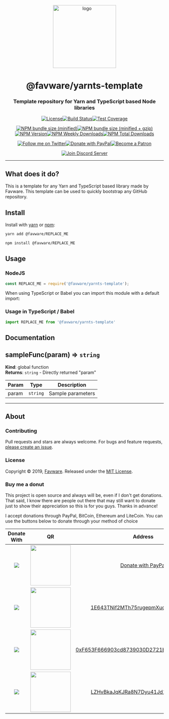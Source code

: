 <div align="center">
  <p>
  <a href="https://favware.tech/yarnts-template"><img src="https://storage.googleapis.com/data-sunlight-146313.appspot.com/website-project-icons/yarnts-template.png" height="200" alt="logo"/></a>
  </p>

  <p>
<h1> @favware/yarnts-template</h1>
<h3> Template repository for Yarn and TypeScript based Node libraries</h3>
  </p>
<p>
  <a href="https://github.com/favware/yarnts-template/blob/master/LICENSE.md"><img src="https://img.shields.io/github/license/favware/yarnts-template.svg?logo=github&style=flat-square" alt="License" title="License"></a><!--
  --><a href="https://circleci.com/gh/favware/yarnts-template/tree/master"><img src="https://img.shields.io/circleci/project/github/favware/yarnts-template/master.svg?logo=circleci&style=flat-square" alt="Build Status" title="Build Status" /></a><!--
  --><a href="https://codecov.io/gh/favware/yarnts-template"><img src="https://img.shields.io/codecov/c/github/favware/yarnts-template?logo=codecov&style=flat-square" alt="Test Coverage" title="Test Coverage" /></a>
</p>

<p>
  <a href="https://www.npmjs.com/package/@favware/yarnts-template"><img    src="https://img.shields.io/bundlephobia/min/@favware/yarnts-template.svg?logo=webpack&style=popout-square"  alt="NPM bundle size (minified)" title="NPM bundle size (minified)" /></a><!--
  --><a href="https://www.npmjs.com/package/@favware/yarnts-template"><img src="https://img.shields.io/bundlephobia/minzip/@favware/yarnts-template.svg?logo=webpack&style=flat-square" alt="NPM bundle size (minified + gzip)" title="NPM bundle size (minified + gzip)" /></a><!--
  --><a href="https://www.npmjs.com/package/@favware/yarnts-template"><img src="https://img.shields.io/npm/v/@favware/yarnts-template.svg?color=crimson&label=npm%20version&logo=npm&style=flat-square" alt="NPM Version" title="NPM Version" /></a><!--
  --><a href="https://www.npmjs.com/package/@favware/yarnts-template"><img src="https://img.shields.io/npm/dw/@favware/yarnts-template.svg?color=crimson&label=downloads%2Fweek&logo=npm&style=flat-square" alt="NPM Weekly Downloads" title="NPM Weekly Downloads" /></a><!--
  --><a href="https://www.npmjs.com/package/@favware/yarnts-template"><img src="https://img.shields.io/npm/dt/@favware/yarnts-template.svg?color=crimson&label=downloads%20total&logo=npm&style=flat-square" alt="NPM Total Downloads" title="NPM Total Downloads" /></a>
</p>

<p>
  <a href="https://twitter.com/Favna_/follow"><img src="https://img.shields.io/badge/twitter-follow-brightgreen.svg?logo=twitter&colorB=1DA1F2&style=flat-square&link=https://twitter.com/Favna_/follow" alt="Follow me on Twitter" title="Follow me on Twitter" /></a><!--
  --><a href="https://www.paypal.com/cgi-bin/webscr?cmd=_s-xclick&hosted_button_id=XMAYCF9SDHZ34"><img src="https://img.shields.io/badge/paypal-donate-brightgreen.svg?logo=paypal&colorB=00457C&style=flat-square&link=https://www.paypal.com/cgi-bin/webscr?cmd=_s-xclick&hosted_button_id=XMAYCF9SDHZ34" alt="Donate with PayPal" title="Donate with PayPal" /></a><!--
  --><a href="https://www.patreon.com/bePatron?u=9336537"><img src="https://img.shields.io/badge/patreon-donate-brightgreen.svg?logo=patreon&colorB=F96854&style=flat-square&link=https://www.patreon.com/bePatron?u=9336537" alt="Become a Patron" title="Become a Patron" /></a>
</p>

<p>
  <a href="https://favware.tech/redirect/server"><img src="https://discordapp.com/api/guilds/512303595966824458/widget.png?style=banner2" alt="Join Discord Server"/></a>
</p>
</div>

---

## What does it do?

This is a template for any Yarn and TypeScript based library made by Favware. This template can be used to quickly bootstrap any GitHub repository.

## Install

Install with [yarn](https://yarnpkg.com) or [npm](https://www.npmjs.com/):

```sh
yarn add @favware/REPLACE_ME

npm install @favware/REPLACE_ME
```

## Usage

### NodeJS

```js
const REPLACE_ME = require('@favware/yarnts-template');
```


When using TypeScript or Babel you can import this module with a default import:

### Usage in TypeScript / Babel

```ts
import REPLACE_ME from '@favware/yarnts-template'
```

## Documentation

<a name="sampleFunc"></a>

## sampleFunc(param) ⇒ <code>string</code>
**Kind**: global function  
**Returns**: <code>string</code> - Directly returned "param"  

| Param | Type | Description |
| --- | --- | --- |
| param | <code>string</code> | Sample parameters |


* * *

## About

### Contributing

Pull requests and stars are always welcome. For bugs and feature requests, [please create an issue](https://www.github.com/favware/yarnts-template/issues/new).

### License

Copyright © 2019, [Favware](https://github.com/favware).
Released under the [MIT License](LICENSE).

### Buy me a donut

This project is open source and always will be, even if I don't get donations. That said, I know there are people out there that may still want to donate just to show their appreciation so this is for you guys. Thanks in advance!

I accept donations through PayPal, BitCoin, Ethereum and LiteCoin. You can use the buttons below to donate through your method of choice

|Donate With|QR|Address|
|:---:|:---:|:---:|
<a href="https://www.paypal.com/cgi-bin/webscr?cmd=_s-xclick&hosted_button_id=XMAYCF9SDHZ34"><img src="https://storage.googleapis.com/data-sunlight-146313.appspot.com/ribbon/paypaldonate.png"></a>|<a href="https://www.paypal.com/cgi-bin/webscr?cmd=_s-xclick&hosted_button_id=XMAYCF9SDHZ34"><img src="https://storage.googleapis.com/data-sunlight-146313.appspot.com/ribbon/paypalqr.png" width="128"></a>|[Donate with PayPal](https://www.paypal.com/cgi-bin/webscr?cmd=_s-xclick&hosted_button_id=XMAYCF9SDHZ34)|
<img src="https://storage.googleapis.com/data-sunlight-146313.appspot.com/ribbon/bitcoindonate.png">|<img src="https://storage.googleapis.com/data-sunlight-146313.appspot.com/ribbon/bitcoinqr.png" width="128">|<a href="bitcoin:1E643TNif2MTh75rugepmXuq35Tck4TnE5?amount=0.01&label=favware%27%20Ribbon%20Discord%20Bot">1E643TNif2MTh75rugepmXuq35Tck4TnE5</a>|
<img src="https://storage.googleapis.com/data-sunlight-146313.appspot.com/ribbon/ethereumdonate.png">|<img src="https://storage.googleapis.com/data-sunlight-146313.appspot.com/ribbon/ethereumqr.png" width="128">|<a href="ethereum:0xF653F666903cd8739030D2721bF01095896F5D6E?amount=0.01&label=favware%27%20Ribbon%20Discord%20Bot">0xF653F666903cd8739030D2721bF01095896F5D6E</a>|
<img src="https://storage.googleapis.com/data-sunlight-146313.appspot.com/ribbon/litecoindonate.png">|<img src="https://storage.googleapis.com/data-sunlight-146313.appspot.com/ribbon/litecoinqr.png" width="128">|<a href="litecoin:LZHvBkaJqKJRa8N7Dyu41Jd1PDBAofCik6?amount=0.01&label=favware%27%20Ribbon%20Discord%20Bot">LZHvBkaJqKJRa8N7Dyu41Jd1PDBAofCik6</a>|